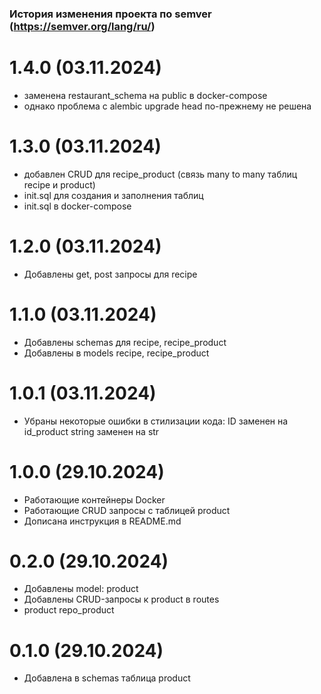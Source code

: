 ### История изменения проекта по semver (https://semver.org/lang/ru/)

# 1.4.0 (03.11.2024)
- заменена restaurant_schema на public в docker-compose
- однако проблема с alembic upgrade head по-прежнему не решена

# 1.3.0 (03.11.2024)
- добавлен CRUD для recipe_product (связь many to many таблиц recipe и product)
- init.sql для создания и заполнения таблиц
- init.sql в docker-compose

# 1.2.0 (03.11.2024)
- Добавлены get, post запросы для recipe

# 1.1.0 (03.11.2024)
- Добавлены schemas для recipe, recipe_product
- Добавлены в models recipe, recipe_product

# 1.0.1 (03.11.2024)
- Убраны некоторые ошибки в стилизации кода:
    ID заменен на id_product
    string заменен на str

# 1.0.0 (29.10.2024)
- Работающие контейнеры Docker
- Работающие CRUD запросы с таблицей product
- Дописана инструкция в README.md

# 0.2.0 (29.10.2024)
- Добавлены model: product
- Добавлены CRUD-запросы к product в routes
- product repo_product

# 0.1.0 (29.10.2024)
- Добавлена в schemas таблица product